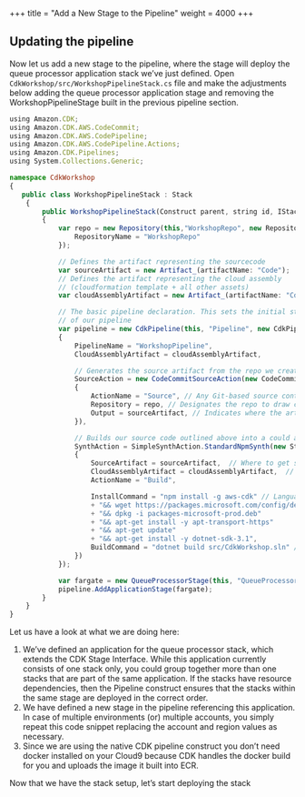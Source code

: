 +++
title = "Add a New Stage to the Pipeline"
weight = 4000
+++

## Updating the pipeline


Now let us add a new stage to the pipeline, where the stage will deploy the queue processor application stack we’ve just defined. Open `CdkWorkshop/src/WorkshopPipelineStack.cs` file and make the adjustments below adding the queue processor application stage and removing the WorkshopPipelineStage built in the previous pipeline section.

```ts
using Amazon.CDK;
using Amazon.CDK.AWS.CodeCommit;
using Amazon.CDK.AWS.CodePipeline;
using Amazon.CDK.AWS.CodePipeline.Actions;
using Amazon.CDK.Pipelines;
using System.Collections.Generic;

namespace CdkWorkshop
{
   public class WorkshopPipelineStack : Stack
    {
        public WorkshopPipelineStack(Construct parent, string id, IStackProps props = null) : base(parent, id, props)
        {
            var repo = new Repository(this,"WorkshopRepo", new RepositoryProps{
                RepositoryName = "WorkshopRepo"
            });

            // Defines the artifact representing the sourcecode
            var sourceArtifact = new Artifact_(artifactName: "Code");
            // Defines the artifact representing the cloud assembly 
            // (cloudformation template + all other assets)
            var cloudAssemblyArtifact = new Artifact_(artifactName: "CdkAssembly");

            // The basic pipeline declaration. This sets the initial structure
            // of our pipeline
            var pipeline = new CdkPipeline(this, "Pipeline", new CdkPipelineProps
            {
                PipelineName = "WorkshopPipeline",
                CloudAssemblyArtifact = cloudAssemblyArtifact,

                // Generates the source artifact from the repo we created in the last step
                SourceAction = new CodeCommitSourceAction(new CodeCommitSourceActionProps
                {
                    ActionName = "Source", // Any Git-based source control
                    Repository = repo, // Designates the repo to draw code from
                    Output = sourceArtifact, // Indicates where the artifact is stored
                }),

                // Builds our source code outlined above into a could assembly artifact
                SynthAction = SimpleSynthAction.StandardNpmSynth(new StandardNpmSynthOptions
                {
                    SourceArtifact = sourceArtifact,  // Where to get source code to build
                    CloudAssemblyArtifact = cloudAssemblyArtifact,  // Where to place built source
                    ActionName = "Build",

                    InstallCommand = "npm install -g aws-cdk" // Language-specific installation cmd
                    + "&& wget https://packages.microsoft.com/config/debian/10/packages-microsoft-prod.deb -O packages-microsoft-prod.deb"
                    + "&& dpkg -i packages-microsoft-prod.deb"
                    + "&& apt-get install -y apt-transport-https"
                    + "&& apt-get update"
                    + "&& apt-get install -y dotnet-sdk-3.1",
                    BuildCommand = "dotnet build src/CdkWorkshop.sln" // Language-specific build cmd
                })
            });

            var fargate = new QueueProcessorStage(this, "QueueProcessorStage");
            pipeline.AddApplicationStage(fargate);
        }
    }
}
```

Let us have a look at what we are doing here:

1. We’ve defined an application for the queue processor stack, which extends the CDK Stage Interface. While this application currently consists of one stack only, you could group together more than one stacks that are part of the same application. If the stacks have resource dependencies, then the Pipeline construct ensures that the stacks within the same stage are deployed in the correct order.
2. We have defined a new stage in the pipeline referencing this application. In case of multiple environments (or) multiple accounts, you simply repeat this code snippet replacing the account and region values as necessary.
3. Since we are using the native CDK pipeline construct you don’t need docker installed on your Cloud9 because CDK handles the docker build for you and uploads the image it built into ECR.

Now that we have the stack setup, let’s start deploying the stack 